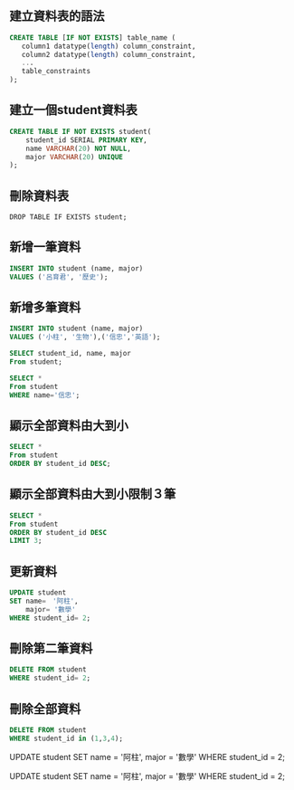 ## 建立資料表的語法

```sql
CREATE TABLE [IF NOT EXISTS] table_name (
   column1 datatype(length) column_constraint,
   column2 datatype(length) column_constraint,
   ...
   table_constraints
);
```
## 建立一個student資料表

```sql
CREATE TABLE IF NOT EXISTS student(
    student_id SERIAL PRIMARY KEY,
    name VARCHAR(20) NOT NULL,
    major VARCHAR(20) UNIQUE
);
```
## 刪除資料表

```
DROP TABLE IF EXISTS student;
```

## 新增一筆資料

```sql
INSERT INTO student (name, major)
VALUES ('呂育君', '歷史');
```

## 新增多筆資料

```sql
INSERT INTO student (name, major)
VALUES ('小柱', '生物'),('信忠','英語');
```

```sql
SELECT student_id, name, major
From student;
```

```sql
SELECT *
From student
WHERE name='信忠';

```
## 顯示全部資料由大到小

```sql
SELECT *
From student
ORDER BY student_id DESC;

```
## 顯示全部資料由大到小限制３筆

```sql
SELECT *
From student
ORDER BY student_id DESC
LIMIT 3;
```
## 更新資料

```sql
UPDATE student
SET name=　'阿柱',
    major= '數學'
WHERE student_id= 2;
```

## 刪除第二筆資料

```sql
DELETE FROM student
WHERE student_id= 2;
```

## 刪除全部資料

```sql
DELETE FROM student
WHERE student_id in (1,3,4);
```


UPDATE student
SET name = '阿柱',
    major = '數學'
WHERE student_id = 2;

UPDATE student
SET name = '阿柱',
    major = '數學'
WHERE student_id = 2;